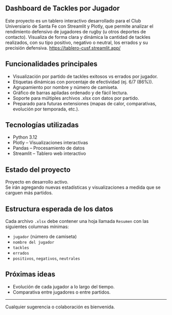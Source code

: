 ## Dashboard de Tackles por Jugador

Este proyecto es un tablero interactivo desarrollado para el Club Universiario de Santa Fe con Streamlit y Plotly, que permite analizar el rendimiento defensivo de jugadores de rugby (u otros deportes de contacto). Visualiza de forma clara y dinámica la cantidad de tackles realizados, con su tipo positivo, negativo o neutral, los errados y su precisión defensiva. https://tablero-cusf.streamlit.app/

## Funcionalidades principales

- Visualización por partido de tackles exitosos vs errados por jugador.
- Etiquetas dinámicas con porcentaje de efectividad (ej. 6/7 (86%)).
- Agrupamiento por nombre y número de camiseta.
- Gráfico de barras apiladas ordenado y de fácil lectura.
- Soporte para múltiples archivos .xlsx con datos por partido.
- Preparado para futuras extensiones (mapas de calor, comparativas, evolución por temporada, etc.).

## Tecnologías utilizadas

- Python 3.12
- Plotly – Visualizaciones interactivas
- Pandas – Procesamiento de datos
- Streamlit – Tablero web interactivo

## Estado del proyecto

Proyecto en desarrollo activo.  
Se irán agregando nuevas estadísticas y visualizaciones a medida que se carguen más partidos.

## Estructura esperada de los datos

Cada archivo `.xlsx` debe contener una hoja llamada `Resumen` con las siguientes columnas mínimas:

- `jugador` (número de camiseta)
- `nombre del jugador`
- `tackles`
- `errados`
- `positivos`, `negativos`, `neutrales`

## Próximas ideas

- Evolución de cada jugador a lo largo del tiempo.
- Comparativa entre jugadores o entre partidos.

---

Cualquier sugerencia o colaboración es bienvenida.
